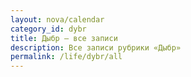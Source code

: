 ```yaml
---
layout: nova/calendar
category_id: dybr
title: Дыбр — все записи
description: Все записи рубрики «Дыбр»
permalink: /life/dybr/all
---
```

